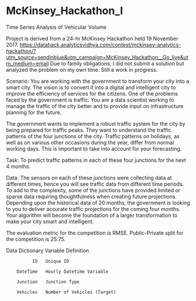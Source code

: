 # McKinsey_Hackathon_I
Time Series Analysis of Vehicular Volume

Project is derived from a 24-hr McKinsey Hackathon held 19 November 2017. 
https://datahack.analyticsvidhya.com/contest/mckinsey-analytics-hackathon/?utm_source=sendinblue&utm_campaign=McKinsey_Hackathon__Go_live&utm_medium=email
Due to family obligations, I did not submit a solution but analyzed the problem on my own time.  Still a work in progress.

Scenario: You are working with the government to transform your city into a smart city. 
The vision is to convert it into a digital and intelligent city to improve the efficiency of services for the citizens. 
One of the problems faced by the government is traffic. You are a data scientist working to manage the traffic of the city 
better and to provide input on infrastructure planning for the future.

The government wants to implement a robust traffic system for the city by being prepared for traffic peaks. 
They want to understand the traffic patterns of the four junctions of the city. Traffic patterns on holidays, 
as well as on various other occasions during the year, differ from normal working days. This is important 
to take into account for your forecasting.

Task: To predict traffic patterns in each of these four junctions for the next 4 months.

Data: The sensors on each of these junctions were collecting data at different times, hence you will see traffic 
data from different time periods. To add to the complexity, some of the junctions have provided limited or sparse 
data requiring thoughtfulness when creating future projections. Depending upon the historical data of 20 months, 
the government is looking to you to deliver accurate traffic projections for the coming four months. Your algorithm 
will become the foundation of a larger transformation to make your city smart and intelligent.

The evaluation metric for the competition is RMSE. Public-Private split for the competition is 25:75.

Data Dictionary Variable Definition

              ID   Unique ID

        DateTime   Hourly Datetime Variable

        Junction   Junction Type

        Vehicles   Number of Vehicles (Target)
